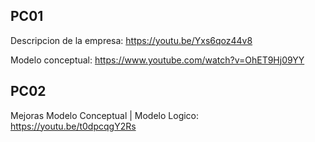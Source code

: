 
## PC01

Descripcion de la empresa:
https://youtu.be/Yxs6qoz44v8

Modelo conceptual:
https://www.youtube.com/watch?v=OhET9Hj09YY


## PC02

Mejoras Modelo Conceptual | Modelo Logico:
https://youtu.be/t0dpcqgY2Rs

